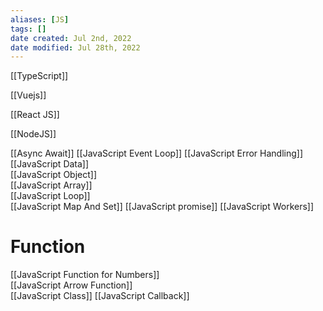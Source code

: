 ```yaml
---
aliases: [JS]
tags: []
date created: Jul 2nd, 2022
date modified: Jul 28th, 2022
---
```

[[TypeScript]]

[[Vuejs]]  

[[React JS]]

[[NodeJS]]  

[[Async Await]]
[[JavaScript Event Loop]]
[[JavaScript Error Handling]]
[[JavaScript Data]]  
[[JavaScript Object]]  
[[JavaScript Array]]  
[[JavaScript Loop]]  
[[JavaScript Map And Set]]
[[JavaScript promise]]
[[JavaScript Workers]]

# Function
[[JavaScript Function for Numbers]]  
[[JavaScript Arrow Function]]  
[[JavaScript Class]]
[[JavaScript Callback]]

